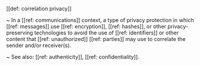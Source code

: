 [[def: correlation privacy]]

~ In a [[ref: communications]] context, a type of privacy protection in which [[ref: messages]] use [[ref: encryption]], [[ref: hashes]], or other privacy-preserving technologies to avoid the use of [[ref: identifiers]] or other content that [[ref: unauthorized]] [[ref: parties]] may use to correlate the sender and/or receiver(s).

~ See also: [[ref: authenticity]], [[ref: confidentiality]].
